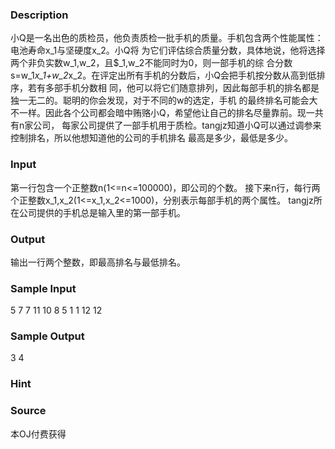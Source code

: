 
### Description
小Q是一名出色的质检员，他负责质检一批手机的质量。手机包含两个性能属性：电池寿命x_1与坚硬度x_2。小Q将
为它们评估综合质量分数，具体地说，他将选择两个非负实数w_1,w_2，且$_1,w_2不能同时为0，则一部手机的综
合分数s=w_1*x_1+w_2*x_2。在评定出所有手机的分数后，小Q会把手机按分数从高到低排序，若有多部手机分数相
同，他可以将它们随意排列，因此每部手机的排名都是独一无二的。聪明的你会发现，对于不同的w的选定，手机
的最终排名可能会大不一样。因此各个公司都会暗中贿赂小Q，希望他让自己的排名尽量靠前。现一共有n家公司，
每家公司提供了一部手机用于质检。tangjz知道小Q可以通过调参来控制排名，所以他想知道他的公司的手机排名
最高是多少，最低是多少。

### Input
第一行包含一个正整数n(1<=n<=100000)，即公司的个数。
接下来n行，每行两个正整数x_1,x_2(1<=x_1,x_2<=1000)，分别表示每部手机的两个属性。
tangjz所在公司提供的手机总是输入里的第一部手机。
### Output
输出一行两个整数，即最高排名与最低排名。
### Sample Input
5
7 7
11 10
8 5
1 1
12 12
### Sample Output
3 4

### Hint

### Source
本OJ付费获得
